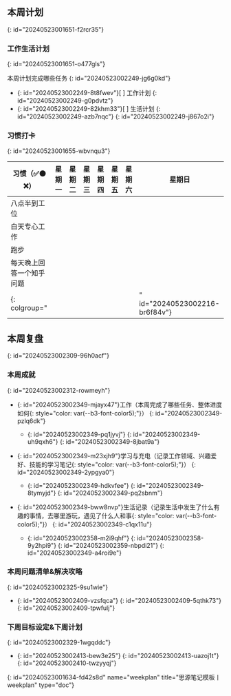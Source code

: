 ## 本周计划
{: id="20240523001651-f2rcr35"}

### 工作生活计划
{: id="20240523001651-o477gls"}

本周计划完成哪些任务
{: id="20240523002249-jg6g0kd"}

* {: id="20240523002249-8t8fwev"}[ ] 工作计划
  {: id="20240523002249-g0pdvtz"}
* {: id="20240523002249-82khm33"}[ ] 生活计划
  {: id="20240523002249-azb7nqc"}
{: id="20240523002249-j867o2i"}

### 习惯打卡
{: id="20240523001655-wbvnqu3"}

|习惯（✅🟠❌）|星期一|星期二|星期三|星期四|星期五|星期六|星期日|
| --------------------------| --------| --------| --------| --------| --------| --------| --------|
|八点半到工位||||||||
|白天专心工作||||||||
|跑步|||||||<br />|
|每天晚上回答一个知乎问题||||||||
{: colgroup="|||||||" id="20240523002216-br6f84v"}

## 本周复盘
{: id="20240523002309-96h0acf"}

### 本周成就
{: id="20240523002312-rowmeyh"}

* {: id="20240523002349-mjayx47"}工作（<span data-type="text">本周完成了哪些任务、整体进度如何</span>{: style="color: var(--b3-font-color5);"}）
  {: id="20240523002349-pzlq6dk"}

  * {: id="20240523002349-pq1jyvj"}
    {: id="20240523002349-uh9qxh6"}
  {: id="20240523002349-8jbat9a"}
* {: id="20240523002349-m23xjh9"}学习与充电（<span data-type="text">记录工作领域、兴趣爱好、技能的学习笔记</span>{: style="color: var(--b3-font-color5);"}）
  {: id="20240523002349-2ypgya0"}

  * {: id="20240523002349-hdkvfee"}
    {: id="20240523002349-8tymyjd"}
  {: id="20240523002349-pq2sbnm"}
* {: id="20240523002349-bww8nvp"}生活记录（<span data-type="text">记录生活中发生了什么有趣的事情，去哪里游玩，遇见了什么人和事</span>{: style="color: var(--b3-font-color5);"}）
  {: id="20240523002349-c1qx11u"}

  * {: id="20240523002358-m2i9qhf"}
    {: id="20240523002358-9y2hpi9"}
  {: id="20240523002359-nbpdi21"}
{: id="20240523002349-a4roi9e"}

### 本周问题清单&解决攻略
{: id="20240523002325-9su1wie"}

* {: id="20240523002409-vzsfqca"}
  {: id="20240523002409-5qthk73"}
{: id="20240523002409-tpwfulj"}

### 下周目标设定&下周计划
{: id="20240523002329-1wgqddc"}

* {: id="20240523002413-bew3e25"}
  {: id="20240523002413-uazoj1t"}
{: id="20240523002410-twzyyqj"}

{: id="20240523001634-fd42s8d" name="weekplan" title="思源笔记模板丨weekplan" type="doc"}